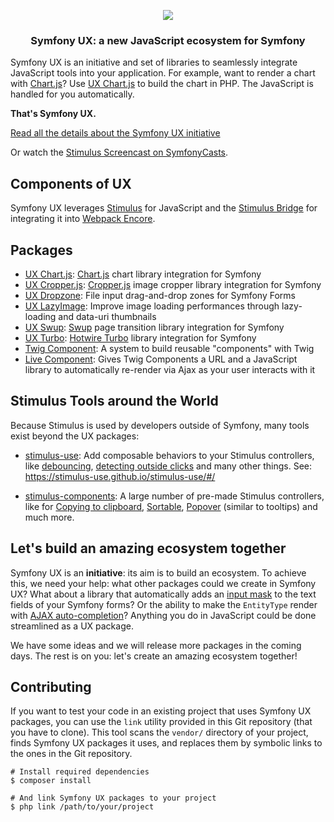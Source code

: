 <p align="center"><a href="https://symfony.com" target="_blank">
    <img src="https://symfony.com/logos/symfony_black_02.svg">
</a></p>

<h3 align="center">
    Symfony UX: a new JavaScript ecosystem for Symfony
</h3>

Symfony UX is an initiative and set of libraries to seamlessly
integrate JavaScript tools into your application. For example,
want to render a chart with [Chart.js](https://www.chartjs.org/)? Use
[UX Chart.js](https://github.com/symfony/ux-chartjs)
to build the chart in PHP. The JavaScript is handled for you automatically.

**That's Symfony UX.**

[Read all the details about the Symfony UX initiative](https://symfony.com/ux)

Or watch the [Stimulus Screencast on SymfonyCasts](https://symfonycasts.com/screencast/stimulus).

## Components of UX

Symfony UX leverages [Stimulus](https://stimulus.hotwired.dev/) for JavaScript
and the [Stimulus Bridge](https://github.com/symfony/stimulus-bridge) for
integrating it into [Webpack Encore](https://github.com/symfony/webpack-encore).

## Packages

-   [UX Chart.js](https://github.com/symfony/ux-chartjs):
    [Chart.js](https://www.chartjs.org/) chart library integration for Symfony
-   [UX Cropper.js](https://github.com/symfony/ux-cropperjs):
    [Cropper.js](https://fengyuanchen.github.io/cropperjs/) image cropper library integration for Symfony
-   [UX Dropzone](https://github.com/symfony/ux-dropzone):
    File input drag-and-drop zones for Symfony Forms
-   [UX LazyImage](https://github.com/symfony/ux-lazy-image):
    Improve image loading performances through lazy-loading and data-uri thumbnails
-   [UX Swup](https://github.com/symfony/ux-swup):
    [Swup](https://swup.js.org/) page transition library integration for Symfony
-   [UX Turbo](https://github.com/symfony/ux-turbo): [Hotwire Turbo](https://turbo.hotwired.dev/) library integration for Symfony
-   [Twig Component](https://github.com/symfony/ux-twig-component):
    A system to build reusable "components" with Twig
-   [Live Component](https://github.com/symfony/ux-live-component):
    Gives Twig Components a URL and a JavaScript library to automatically re-render via Ajax as your user interacts with it

## Stimulus Tools around the World

Because Stimulus is used by developers outside of Symfony, many tools
exist beyond the UX packages:

-   [stimulus-use](https://github.com/stimulus-use/stimulus-use): Add composable
    behaviors to your Stimulus controllers, like [debouncing](https://stimulus-use.github.io/stimulus-use/#/use-debounce),
    [detecting outside clicks](https://stimulus-use.github.io/stimulus-use/#/use-click-outside)
    and many other things. See: https://stimulus-use.github.io/stimulus-use/#/

-   [stimulus-components](https://stimulus-components.netlify.app/): A
    large number of pre-made Stimulus controllers, like for
    [Copying to clipboard](https://stimulus-components.netlify.app/docs/components/stimulus-clipboard/),
    [Sortable](https://stimulus-components.netlify.app/docs/components/stimulus-sortable/),
    [Popover](https://stimulus-components.netlify.app/docs/components/stimulus-popover/) (similar to tooltips)
    and much more.

## Let's build an amazing ecosystem together

Symfony UX is an **initiative**: its aim is to build an ecosystem. To achieve this,
we need your help: what other packages could we create in Symfony UX? What about a
library that automatically adds an [input mask](https://imask.js.org/) to the text
fields of your Symfony forms? Or the ability to make the `EntityType` render with
[AJAX auto-completion](https://tarekraafat.github.io/autoComplete.js)? Anything you
do in JavaScript could be done streamlined as a UX package.

We have some ideas and we will release more packages in the coming days. The rest
is on you: let's create an amazing ecosystem together!

## Contributing

If you want to test your code in an existing project that uses Symfony UX packages,
you can use the `link` utility provided in this Git repository (that you have to clone).
This tool scans the `vendor/` directory of your project, finds Symfony UX packages it uses,
and replaces them by symbolic links to the ones in the Git repository.

```shell
# Install required dependencies
$ composer install

# And link Symfony UX packages to your project
$ php link /path/to/your/project
```
